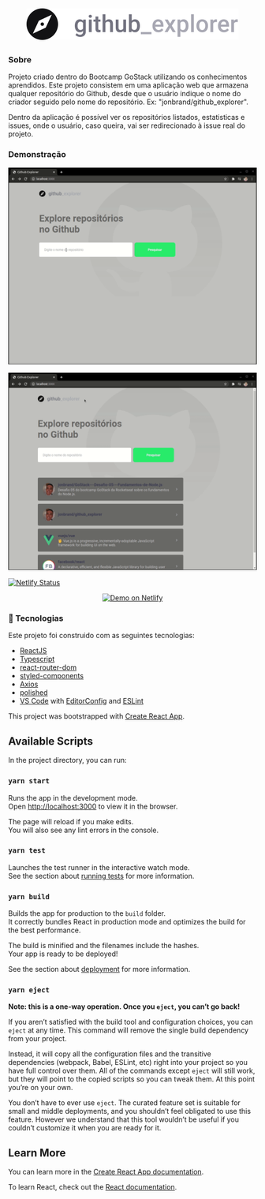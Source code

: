 <h1 align="center">
  <img src="./src/assets/logo.svg">
</h1>

### Sobre

Projeto criado dentro do Bootcamp GoStack utilizando os conhecimentos aprendidos. Este projeto consistem em uma aplicação web que armazena qualquer repositório do Github, desde que o usuário indique o nome do criador seguido pelo nome do repositório. Ex: "jonbrand/github_explorer".

Dentro da aplicação é possível ver os repositórios listados, estatisticas e issues, onde o usuário, caso queira, vai ser redirecionado à issue real do projeto.


### Demonstração
![github_explorer-1](https://github.com/jonbrand/github_explorer/blob/main/github/assets/github_explorer1.gif)

![github_explorer-1](https://github.com/jonbrand/github_explorer/blob/main/github/assets/github_explorer2.gif)

[![Netlify Status](https://api.netlify.com/api/v1/badges/b1f66695-359d-4d98-a110-356fda4527c1/deploy-status)](https://app.netlify.com/sites/githubexplorerexempleapp/deploys)

<p align="center">
  <a href="https://githubexplorerexempleapp.netlify.app/" target="_blank">
    <img alt="Demo on Netlify" src="https://res.cloudinary.com/lukemorales/image/upload/v1599785319/readme_logos/demo_on_netlify_umjmch.png">
  </a>
</p>

### :rocket: Tecnologias

Este projeto foi construido com as seguintes tecnologias:

- [ReactJS](https://reactjs.org/)
- [Typescript](https://www.typescriptlang.org/)
- [react-router-dom](https://github.com/ReactTraining/react-router)
- [styled-components](https://www.styled-components.com/)
- [Axios](https://www.npmjs.com/package/axios)
- [polished](https://polished.js.org)
- [VS Code](https://code.visualstudio.com/) with [EditorConfig](https://editorconfig.org/) and [ESLint](https://eslint.org/)


This project was bootstrapped with [Create React App](https://github.com/facebook/create-react-app).

## Available Scripts

In the project directory, you can run:

### `yarn start`

Runs the app in the development mode.<br />
Open [http://localhost:3000](http://localhost:3000) to view it in the browser.

The page will reload if you make edits.<br />
You will also see any lint errors in the console.

### `yarn test`

Launches the test runner in the interactive watch mode.<br />
See the section about [running tests](https://facebook.github.io/create-react-app/docs/running-tests) for more information.

### `yarn build`

Builds the app for production to the `build` folder.<br />
It correctly bundles React in production mode and optimizes the build for the best performance.

The build is minified and the filenames include the hashes.<br />
Your app is ready to be deployed!

See the section about [deployment](https://facebook.github.io/create-react-app/docs/deployment) for more information.

### `yarn eject`

**Note: this is a one-way operation. Once you `eject`, you can’t go back!**

If you aren’t satisfied with the build tool and configuration choices, you can `eject` at any time. This command will remove the single build dependency from your project.

Instead, it will copy all the configuration files and the transitive dependencies (webpack, Babel, ESLint, etc) right into your project so you have full control over them. All of the commands except `eject` will still work, but they will point to the copied scripts so you can tweak them. At this point you’re on your own.

You don’t have to ever use `eject`. The curated feature set is suitable for small and middle deployments, and you shouldn’t feel obligated to use this feature. However we understand that this tool wouldn’t be useful if you couldn’t customize it when you are ready for it.

## Learn More

You can learn more in the [Create React App documentation](https://facebook.github.io/create-react-app/docs/getting-started).

To learn React, check out the [React documentation](https://reactjs.org/).

